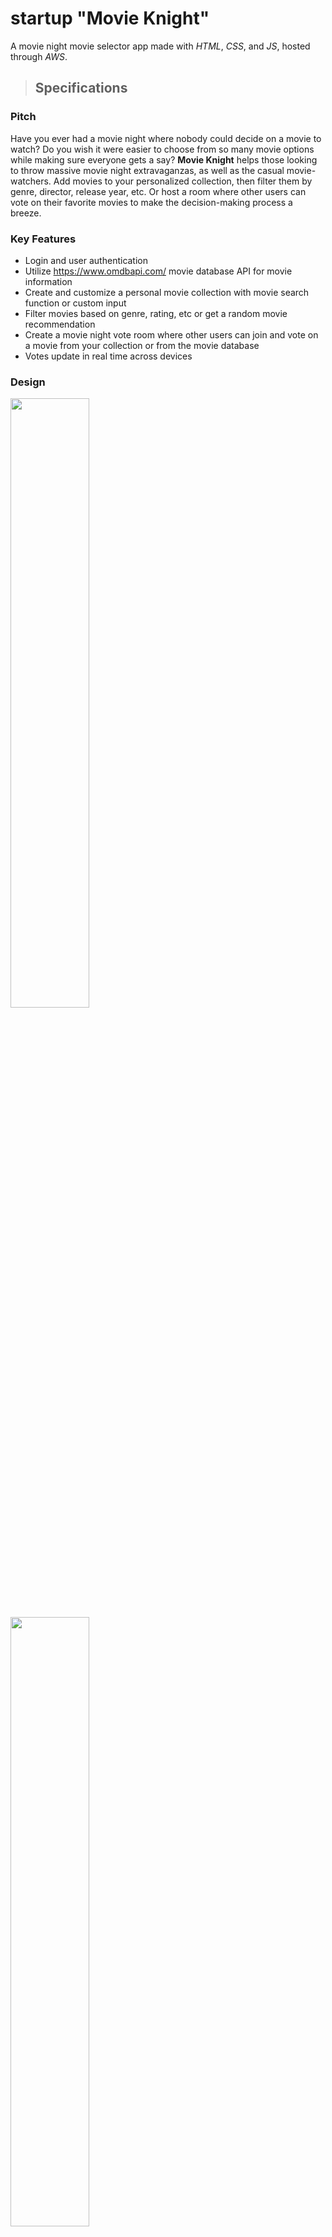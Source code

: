 # startup "Movie Knight"
A movie night movie selector app made with *HTML*, *CSS*, and *JS*, hosted through *AWS*.

> ## Specifications

### Pitch
Have you ever had a movie night where nobody could decide on a movie to watch? Do you wish it were easier to choose from so many movie options while making sure everyone gets a say? **Movie Knight** helps those looking to throw massive movie night extravaganzas, as well as the casual movie-watchers. Add movies to your personalized collection, then filter them by genre, director, release year, etc. Or host a room where other users can vote on their favorite movies to make the decision-making process a breeze.

### Key Features

- Login and user authentication
- Utilize https://www.omdbapi.com/ movie database API for movie information
- Create and customize a personal movie collection with movie search function or custom input
- Filter movies based on genre, rating, etc or get a random movie recommendation
- Create a movie night vote room where other users can join and vote on a movie from your collection or from the movie database
- Votes update in real time across devices

### Design

<img src="https://github.com/kobeynw/startup/blob/main/pictures/startupDesign_1.png" width="50%">
<img src="https://github.com/kobeynw/startup/blob/main/pictures/startupDesign_2.png" width="50%">
<img src="https://github.com/kobeynw/startup/blob/main/pictures/startupDesign_3.png" width="50%">
<img src="https://github.com/kobeynw/startup/blob/main/pictures/startupDesign_4.png" width="50%">

### Technologies

*HTML*
- Page 1: user login and authentication page
- Page 2: creating a personal movie collection from a search or by custom input
- Page 3: filtering movies based on criteria or by random selection
- Page 4: hosting or joining a room where users can vote on a movie to watch

*CSS*
- Medieval themed colors/styles
- Adaptive layout based on screen size and/or device setup

*JavaScript*
- Button functionality (e.g. login button or add to collection button)
- Populate tables with movie information
- Apply filters to movie database
- Display users and votes in voting room

*React*
- Updated page setup for modularity and simplicity via components

*Web Service*
- Access to movie database through https://www.omdbapi.com/
- Retrieve personal collection of movies
- Retrieve votes and submit votes
- Retrieve room name and room participants

*Authentication*
- Save and authenticate username and password for different users

*Database*
- Personal movie collections stored in a database
- Includes movie title, genre, director, release year, etc.

*Websocket*
- Movie votes are updated in real time across devices

> ## HTML Content

### HTML Pages
- Page 1: user login and authentication page
- Page 2: creating a personal movie collection from a search or by custom input
- Page 3: filtering movies based on criteria or by random selection
- Page 4: hosting or joining a room where users can vote on a movie to watch

### Tags
- Uses several different tags, including BODY, NAV, MAIN, HEADER, FOOTER

### Links
- Main page currently has the same navbar setup as the other pages, which contain links to the other pages in the site
- The main page navbar will eventually be replaced by functionality that will redirect the user to the collection page once they submit login credentials

### Textual Content
- Movie information is displayed in a table format, with filler information temporarily
- Button labels, table information, header and footer content, party information (also temporary) are all present

### Third Party Service Placeholders
- The Collection page will eventually have a search functionality that makes API calls to fetch movie information such as title, director, release year, etc.
- Currently there is a placeholder table with random movie information

### Images
- Knight helmet favicon icon
- Knight helmet logo for the top next to the navbar

### Login
- Username and password login and authentication on main page
- Username display and logout button on other pages

### Database
- The Collection page will eventually display the movies and information that the user has stored
- The collection table currently displays random placeholder movie info

### Websocket
- The Voting page will eventually display real-time movie votes from various users

> ## CSS Content

### Header, Footer, and Main content
- Header and footer styled in blocks with consistent link styles and spacing
- Main content styled as cards with consistent button and table styling

### Navigation
- Links styled with highlighting/scaling
- Current page link is disabled for clarity and simplicity

### Responsiveness
- Style and layout change as window is resized
- Certain elements are discarded with small sizes, such as the knight image in the header
- Card elements transition from row layout to column layout with smaller screen sizes

### Application Elements
- Uses card styling for separation of elements
- Styled tables consistently for collection, search functionality, and filter results functionality
- Consistent colors and spacing

### Application Text Content
- Uses custom font for app title in the header, and for room party members
- Uses sans-serif simple font for other text

### Application Images
- Includes logo image in the header
- Using icon images for the footer links
- Uses a favicon for tab display

> ## React Content

### Converting to React Framework
- Bundled using Vite and transpiled

### Components
- **Login** - (Login) - User can enter and submit a username and password, which logs in or registers the user and takes them to the collection page
- **Collection** - (API Service, Database) - Populates the user's collection with two initial mock movie entries; allows the user to search for any movie and calls the omdb API directly; allows the user to add or delete movies to and from their collection, but does not save data yet
- **Filter** - (Database) - Allows users to filter personal collection with certain criteria; currently only four mock movies are used as an example (these mock movies require at lease one of the following filters: "Action", "Adventure", "Sci-Fi", "Comedy", "Family", or "Animation" genres; and "Any" or "PG-13" ratings)
- **Voting** - (Websocket) - Will allow users to create or join a real-time voting room, but currently allows any Room ID to be entered to join, and uses two other mock usernames; allows users to add movies to be voted for, and vote for current movies

### Router
- Successfully routes login, collection, filter, and voting components

### Hooks
- Utilizes useState for every page for various state variables
- Utilizes useEffect on the collection page to re-render the page when necessary

> ## Service Content

### Node.js/Express HTTP service
- Successfully created and deployed

### Static middleware for frontend
- Front end served up using Express static middleware

### Calls to third party endpoints
- Makes calls to the OMDB third party API
- Searches movies to add to the user's collection
- Filters movies from the collection based on different criteria

### Backend service endpoints
- Register, Login, and Logout endpoints for authentication (will use database for persistence later)
- Get, Add, and Delete endpoints for user collection manipulation

### Frontend calls service endpoints
- Login component calls Register and Login endpoints
- App component calls Logout endpoint
- Collection component calls Get, Add, and Delete endpoints
- Filter component calls Get endpoint

> ## Database/Login Content

### User registration
- User registration endpoint updates MongoDB database for user data persistence

### User authentication and logout
- Authentication is required to store and update movie collections under a certain username
- Auth tokens are used during a session and deleted upon logout

### Stores data in MongoDB
- User information (username, password, auth token) are stored in a database for data persistence
- User movie collections are likewise stored in a database

### Stores and retrieves credentials in MongoDB
- User information and user movie collections are stored in MongoDB

### Restricted functionality based on authentication state
- Registration is restricted if username is already in use
- Login is restricted if username and password are not in the database
- All collection manipulation, voting, and 3rd party movie search calls are restricted unless a user is logged in